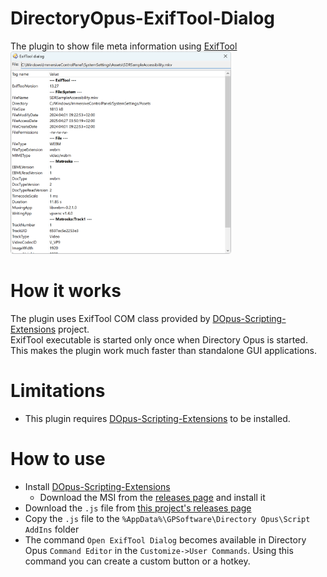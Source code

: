 # DirectoryOpus-ExifTool-Dialog
The plugin to show file meta information using [ExifTool](https://exiftool.org/)<br>
<img src="doc/screenshot.png" width="70%" />

# How it works
The plugin uses ExifTool COM class provided by [DOpus-Scripting-Extensions](https://github.com/PolarGoose/DOpus-Scripting-Extensions) project.<br>
ExifTool executable is started only once when Directory Opus is started. This makes the plugin work much faster than standalone GUI applications.

# Limitations
* This plugin requires [DOpus-Scripting-Extensions](https://github.com/PolarGoose/DOpus-Scripting-Extensions) to be installed.

# How to use
* Install [DOpus-Scripting-Extensions](https://github.com/PolarGoose/DOpus-Scripting-Extensions)
  * Download the MSI from the [releases page](https://github.com/PolarGoose/DOpus-Scripting-Extensions/releases) and install it
* Download the `.js` file from [this project's releases page](https://github.com/PolarGoose/DirectoryOpus-ExifTool-Dialog/releases)
* Copy the `.js` file to the `%AppData%\GPSoftware\Directory Opus\Script AddIns` folder
* The command `Open ExifTool Dialog` becomes available in Directory Opus `Command Editor` in the `Customize->User Commands`. Using this command you can create a custom button or a hotkey.
